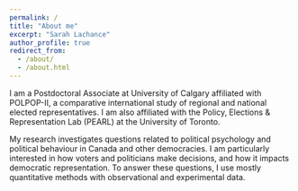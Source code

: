 ```yaml
---
permalink: /
title: "About me"
excerpt: "Sarah Lachance"
author_profile: true
redirect_from: 
  - /about/
  - /about.html
---
```


I am a Postdoctoral Associate at University of Calgary affiliated with POLPOP-II, a comparative international study of regional and national elected representatives. I am also affiliated with the Policy, Elections & Representation Lab (PEARL) at the University of Toronto.

My research investigates questions related to political psychology and political behaviour in Canada and other democracies. I am particularly interested in how voters and politicians make decisions, and how it impacts democratic representation. To answer these questions, I use mostly quantitative methods with observational and experimental data. 
